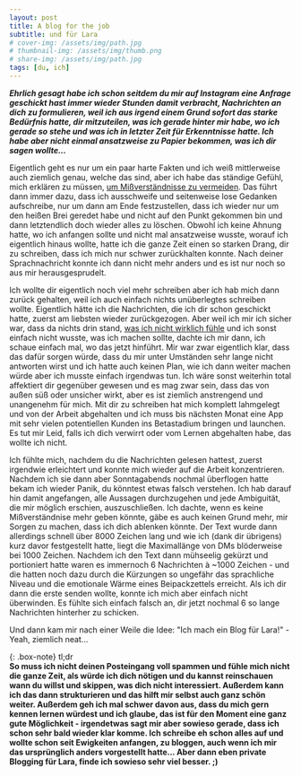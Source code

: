 ```yaml
---
layout: post
title: A blog for the job
subtitle: und für Lara
# cover-img: /assets/img/path.jpg
# thumbnail-img: /assets/img/thumb.png
# share-img: /assets/img/path.jpg
tags: [du, ich]
---
```

***Ehrlich gesagt habe ich schon seitdem du mir auf Instagram eine Anfrage geschickt hast immer wieder Stunden damit verbracht, Nachrichten an dich zu formulieren, weil ich aus irgend einem Grund sofort das starke Bedürfnis hatte, dir mitzuteilen, was ich gerade hinter mir habe, wo ich gerade so stehe und was ich in letzter Zeit für Erkenntnisse hatte. Ich habe aber nicht einmal ansatzweise zu Papier bekommen, was ich dir sagen wollte...***

Eigentlich geht es nur um ein paar harte Fakten und ich weiß mittlerweise auch ziemlich genau, welche das sind, aber ich habe das ständige Gefühl, mich erklären zu müssen, [um Mißverständnisse zu vermeiden](/2021-06-22-weird-behavior/). Das führt dann immer dazu, dass ich ausschweife und seitenweise lose Gedanken aufschreibe, nur um dann am Ende festzustellen, dass ich wieder nur um den heißen Brei geredet habe und nicht auf den Punkt gekommen bin und dann letztendlich doch wieder alles zu löschen. Obwohl ich keine Ahnung hatte, wo ich anfangen sollte und nicht mal ansatzweise wusste, worauf ich eigentlich hinaus wollte, hatte ich die ganze Zeit einen so starken Drang, dir zu schreiben, dass ich mich nur schwer zurückhalten konnte. Nach deiner Sprachnachricht konnte ich dann nicht mehr anders und es ist nur noch so aus mir herausgesprudelt.

Ich wollte dir eigentlich noch viel mehr schreiben aber ich hab mich dann zurück gehalten, weil ich auch einfach nichts unüberlegtes schreiben wollte. Eigentlich hätte ich die Nachrichten, die ich dir schon geschickt hatte, zuerst am liebsten wieder zurückgezogen. Aber weil ich mir ich sicher war, dass da nichts drin stand, [was ich nicht wirklich fühle](/2021-06-23-alienation/) und ich sonst einfach nicht wusste, was ich machen sollte, dachte ich mir dann, ich schaue einfach mal, wo das jetzt hinführt. Mir war zwar eigentlich klar, dass das dafür sorgen würde, dass du mir unter Umständen sehr lange nicht antworten wirst und ich hatte auch keinen Plan, wie ich dann weiter machen würde aber ich musste einfach irgendwas tun. Ich wäre sonst weiterhin total affektiert dir gegenüber gewesen und es mag zwar sein, dass das von außen süß oder unsicher wirkt, aber es ist ziemlich anstrengend und unangenehm für mich. Mit dir zu schreiben hat mich komplett lahmgelegt und von der Arbeit abgehalten und ich muss bis nächsten Monat eine App mit sehr vielen potentiellen Kunden ins Betastadium bringen und launchen. Es tut mir Leid, falls ich dich verwirrt oder vom Lernen abgehalten habe, das wollte ich nicht.

Ich fühlte mich, nachdem du die Nachrichten gelesen hattest, zuerst irgendwie erleichtert und konnte mich wieder auf die Arbeit konzentrieren. Nachdem ich sie dann aber Sonntagabends nochmal überflogen hatte bekam ich wieder Panik, du könntest etwas falsch verstehen.
Ich hab darauf hin damit angefangen, alle Aussagen durchzugehen und jede Ambiguität, die mir möglich erschien, auszuschließen. Ich dachte, wenn es keine Mißverständnise mehr geben könnte, gäbe es auch keinen Grund mehr, mir Sorgen zu machen, dass ich dich ablenken könnte. Der Text wurde dann allerdings schnell über 8000 Zeichen lang und wie ich (dank dir übrigens) kurz davor festgestellt hatte, liegt die Maximallänge von DMs blöderweise bei 1000 Zeichen. Nachdem ich den Text dann mühseelig gekürzt und portioniert hatte waren es immernoch 6 Nachrichten à ~1000 Zeichen - und die hatten noch dazu durch die Kürzungen so ungefähr das sprachliche Niveau und die emotionale Wärme eines Beipackzettels erreicht. Als ich dir dann die erste senden wollte, konnte ich mich aber einfach nicht überwinden. Es fühlte sich einfach falsch an, dir jetzt nochmal 6 so lange Nachrichten hinterher zu schicken.

Und dann kam mir nach einer Weile die Idee: "Ich mach ein Blog für Lara!" -  Yeah, ziemlich neat...

{: .box-note}
tl;dr\
**So muss ich nicht deinen Posteingang voll spammen und fühle mich nicht die ganze Zeit, als würde ich dich nötigen und du kannst reinschauen wann du willst und skippen, was dich nicht interessiert. Außerdem kann ich das dann strukturieren und das hilft mir selbst auch ganz schön weiter. Außerdem geh ich mal schwer davon aus, dass du mich gern kennen lernen würdest und ich glaube, das ist für den Moment eine ganz gute Möglichkeit - irgendetwas sagt mir aber sowieso gerade, dass ich schon sehr bald wieder klar komme.
Ich schreibe eh schon alles auf und wollte schon seit Ewigkeiten anfangen, zu bloggen, auch wenn ich mir das ursprünglich anders vorgestellt hatte... Aber dann eben private Blogging für Lara, finde ich sowieso sehr viel besser. ;)**